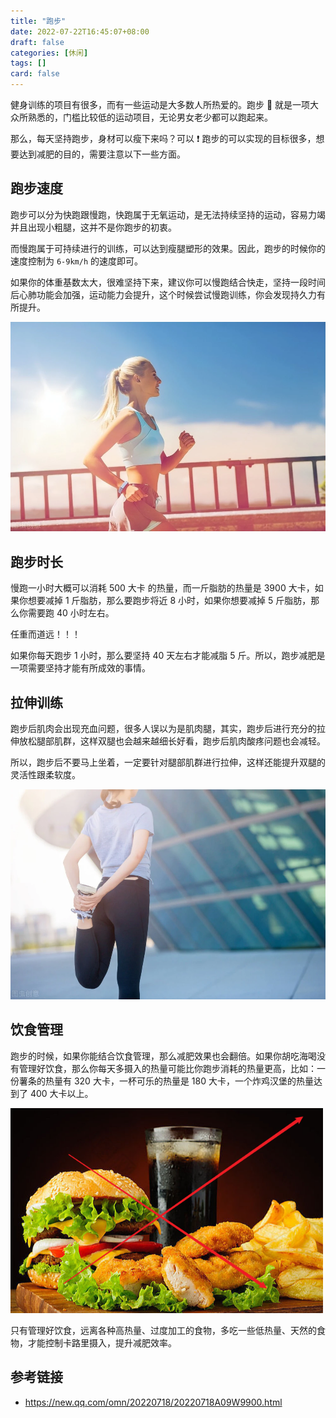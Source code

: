 ```yaml
---
title: "跑步"
date: 2022-07-22T16:45:07+08:00
draft: false
categories: [休闲]
tags: []
card: false
---
```


健身训练的项目有很多，而有一些运动是大多数人所热爱的。跑步 🏃 就是一项大众所熟悉的，门槛比较低的运动项目，无论男女老少都可以跑起来。

那么，每天坚持跑步，身材可以瘦下来吗？可以 ❗ 跑步的可以实现的目标很多，想要达到减肥的目的，需要注意以下一些方面。

<!--more-->

## 跑步速度

跑步可以分为快跑跟慢跑，快跑属于无氧运动，是无法持续坚持的运动，容易力竭并且出现小粗腿，这并不是你跑步的初衷。

而慢跑属于可持续进行的训练，可以达到瘦腿塑形的效果。因此，跑步的时候你的速度控制为 `6-9km/h` 的速度即可。

如果你的体重基数太大，很难坚持下来，建议你可以慢跑结合快走，坚持一段时间后心肺功能会加强，运动能力会提升，这个时候尝试慢跑训练，你会发现持久力有所提升。

<img alt="picture 5" src="imgs/80efcb057d06258e7f586e022e1ce04b8ab84b2a8524167ae4d3d2e71435f6a3.png" width="" />  

## 跑步时长

慢跑一小时大概可以消耗 500 大卡 的热量，而一斤脂肪的热量是 3900 大卡，如果你想要减掉 1 斤脂肪，那么要跑步将近 8 小时，如果你想要减掉 5 斤脂肪，那么你需要跑 40 小时左右。

<div class="oh-essay">
任重而道远！！！
</div>

如果你每天跑步 1 小时，那么要坚持 40 天左右才能减脂 5 斤。所以，跑步减肥是一项需要坚持才能有所成效的事情。

## 拉伸训练

跑步后肌肉会出现充血问题，很多人误以为是肌肉腿，其实，跑步后进行充分的拉伸放松腿部肌群，这样双腿也会越来越细长好看，跑步后肌肉酸疼问题也会减轻。

所以，跑步后不要马上坐着，一定要针对腿部肌群进行拉伸，这样还能提升双腿的灵活性跟柔软度。

<img alt="picture 6" src="imgs/e39a7eeff9c2a8e5b3b20140a38553db00734ebd50ddef25c25d4d27c1533c2a.png" width="" />  

## 饮食管理

跑步的时候，如果你能结合饮食管理，那么减肥效果也会翻倍。如果你胡吃海喝没有管理好饮食，那么你每天多摄入的热量可能比你跑步消耗的热量更高，比如：一份薯条的热量有 320 大卡，一杯可乐的热量是 180 大卡，一个炸鸡汉堡的热量达到了 400 大卡以上。

<img alt="picture 8" src="imgs/0b5590cf3fe1e05d398afbdd9883d3dd2a3442c3a749defc8f68c3adf9e9d921.png" width="500" />  


只有管理好饮食，远离各种高热量、过度加工的食物，多吃一些低热量、天然的食物，才能控制卡路里摄入，提升减肥效率。

## 参考链接

- https://new.qq.com/omn/20220718/20220718A09W9900.html